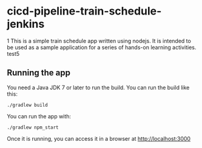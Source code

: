 # cicd-pipeline-train-schedule-jenkins

1 This is a simple train schedule app written using nodejs. It is intended to be used as a sample application for a series of hands-on learning activities.
test5
## Running the app

You need a Java JDK 7 or later to run the build. You can run the build like this:

    ./gradlew build

You can run the app with:

    ./gradlew npm_start

Once it is running, you can access it in a browser at [http://localhost:3000](http://localhost:3000)
